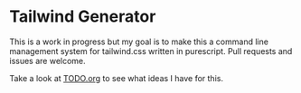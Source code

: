 # Tailwind Generator

This is a work in progress but my goal is to make this a command line management system for tailwind.css written in purescript. Pull requests and issues are welcome.

Take a look at [TODO.org](./TODO.org) to see what ideas I have for this.